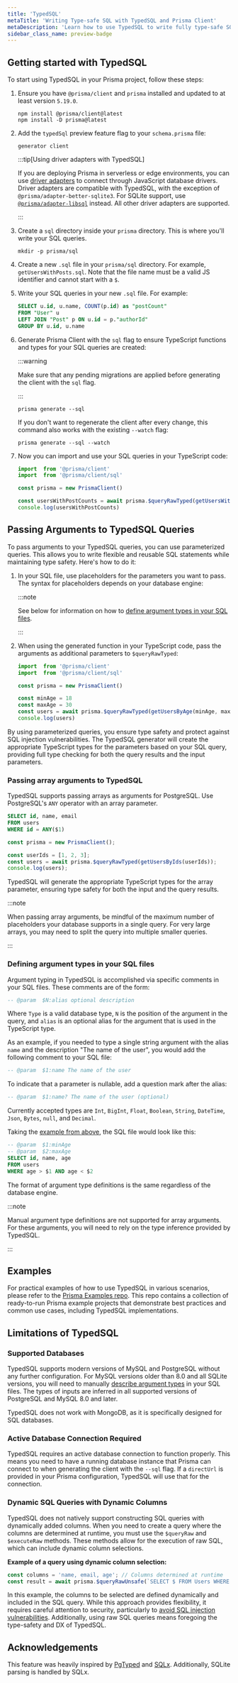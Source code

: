 ```yaml
---
title: 'TypedSQL'
metaTitle: 'Writing Type-safe SQL with TypedSQL and Prisma Client'
metaDescription: 'Learn how to use TypedSQL to write fully type-safe SQL queries that are compatible with any SQL console and Prisma Client.'
sidebar_class_name: preview-badge
---
```


## Getting started with TypedSQL

To start using TypedSQL in your Prisma project, follow these steps:

1. Ensure you have `@prisma/client` and `prisma` installed and updated to at least version `5.19.0`.

   ```terminal
   npm install @prisma/client@latest
   npm install -D prisma@latest
   ```

1. Add the `typedSql` preview feature flag to your `schema.prisma` file:

   ```prisma
   generator client
   ```

   :::tip[Using driver adapters with TypedSQL]

   If you are deploying Prisma in serverless or edge environments, you can use [driver adapters](/orm/overview/databases/database-drivers#driver-adapters) to connect through JavaScript database drivers. Driver adapters are compatible with TypedSQL, with the exception of `@prisma/adapter-better-sqlite3`. For SQLite support, use [`@prisma/adapter-libsql`](https://www.npmjs.com/package/@prisma/adapter-libsql) instead. All other driver adapters are supported.

   :::

1. Create a `sql` directory inside your `prisma` directory. This is where you'll write your SQL queries.

   ```terminal
   mkdir -p prisma/sql
   ```

1. Create a new `.sql` file in your `prisma/sql` directory. For example, `getUsersWithPosts.sql`. Note that the file name must be a valid JS identifier and cannot start with a `$`.

1. Write your SQL queries in your new `.sql` file. For example:

   ```sql title="prisma/sql/getUsersWithPosts.sql"
   SELECT u.id, u.name, COUNT(p.id) as "postCount"
   FROM "User" u
   LEFT JOIN "Post" p ON u.id = p."authorId"
   GROUP BY u.id, u.name
   ```

1. Generate Prisma Client with the `sql` flag to ensure TypeScript functions and types for your SQL queries are created:

   :::warning

   Make sure that any pending migrations are applied before generating the client with the `sql` flag.

   :::

   ```terminal
   prisma generate --sql
   ```

   If you don't want to regenerate the client after every change, this command also works with the existing `--watch` flag:

   ```terminal
   prisma generate --sql --watch
   ```

1. Now you can import and use your SQL queries in your TypeScript code:

   ```typescript title="/src/index.ts"
   import  from '@prisma/client'
   import  from '@prisma/client/sql'

   const prisma = new PrismaClient()

   const usersWithPostCounts = await prisma.$queryRawTyped(getUsersWithPosts())
   console.log(usersWithPostCounts)
   ```

## Passing Arguments to TypedSQL Queries

To pass arguments to your TypedSQL queries, you can use parameterized queries. This allows you to write flexible and reusable SQL statements while maintaining type safety. Here's how to do it:

1. In your SQL file, use placeholders for the parameters you want to pass. The syntax for placeholders depends on your database engine:

   :::note

   See below for information on how to [define argument types in your SQL files](#defining-argument-types-in-your-sql-files).

   :::

1. When using the generated function in your TypeScript code, pass the arguments as additional parameters to `$queryRawTyped`:

   ```typescript title="/src/index.ts"
   import  from '@prisma/client'
   import  from '@prisma/client/sql'

   const prisma = new PrismaClient()

   const minAge = 18
   const maxAge = 30
   const users = await prisma.$queryRawTyped(getUsersByAge(minAge, maxAge))
   console.log(users)
   ```

By using parameterized queries, you ensure type safety and protect against SQL injection vulnerabilities. The TypedSQL generator will create the appropriate TypeScript types for the parameters based on your SQL query, providing full type checking for both the query results and the input parameters.

### Passing array arguments to TypedSQL

TypedSQL supports passing arrays as arguments for PostgreSQL. Use PostgreSQL's `ANY` operator with an array parameter.

```sql title="prisma/sql/getUsersByIds.sql"
SELECT id, name, email
FROM users
WHERE id = ANY($1)
```

```typescript title="/src/index.ts"
const prisma = new PrismaClient();

const userIds = [1, 2, 3];
const users = await prisma.$queryRawTyped(getUsersByIds(userIds));
console.log(users);
```

TypedSQL will generate the appropriate TypeScript types for the array parameter, ensuring type safety for both the input and the query results.

:::note

When passing array arguments, be mindful of the maximum number of placeholders your database supports in a single query. For very large arrays, you may need to split the query into multiple smaller queries.

:::

### Defining argument types in your SQL files

Argument typing in TypedSQL is accomplished via specific comments in your SQL files. These comments are of the form:

```sql
-- @param  $N:alias optional description
```

Where `Type` is a valid database type, `N` is the position of the argument in the query, and `alias` is an optional alias for the argument that is used in the TypeScript type.

As an example, if you needed to type a single string argument with the alias `name` and the description "The name of the user", you would add the following comment to your SQL file:

```sql
-- @param  $1:name The name of the user
```

To indicate that a parameter is nullable, add a question mark after the alias:

```sql
-- @param  $1:name? The name of the user (optional)
```

Currently accepted types are `Int`, `BigInt`, `Float`, `Boolean`, `String`, `DateTime`, `Json`, `Bytes`, `null`, and `Decimal`.

Taking the [example from above](#passing-arguments-to-typedsql-queries), the SQL file would look like this:

```sql
-- @param  $1:minAge
-- @param  $2:maxAge
SELECT id, name, age
FROM users
WHERE age > $1 AND age < $2
```

The format of argument type definitions is the same regardless of the database engine.

:::note

Manual argument type definitions are not supported for array arguments. For these arguments, you will need to rely on the type inference provided by TypedSQL.

:::

## Examples

For practical examples of how to use TypedSQL in various scenarios, please refer to the [Prisma Examples repo](https://github.com/prisma/prisma-examples). This repo contains a collection of ready-to-run Prisma example projects that demonstrate best practices and common use cases, including TypedSQL implementations.

## Limitations of TypedSQL

### Supported Databases

TypedSQL supports modern versions of MySQL and PostgreSQL without any further configuration. For MySQL versions older than 8.0 and all SQLite versions, you will need to manually [describe argument types](#defining-argument-types-in-your-sql-files) in your SQL files. The types of inputs are inferred in all supported versions of PostgreSQL and MySQL 8.0 and later.

TypedSQL does not work with MongoDB, as it is specifically designed for SQL databases.

### Active Database Connection Required

TypedSQL requires an active database connection to function properly. This means you need to have a running database instance that Prisma can connect to when generating the client with the `--sql` flag. If a `directUrl` is provided in your Prisma configuration, TypedSQL will use that for the connection.

### Dynamic SQL Queries with Dynamic Columns

TypedSQL does not natively support constructing SQL queries with dynamically added columns. When you need to create a query where the columns are determined at runtime, you must use the `$queryRaw` and `$executeRaw` methods. These methods allow for the execution of raw SQL, which can include dynamic column selections.

**Example of a query using dynamic column selection:**

```typescript
const columns = 'name, email, age'; // Columns determined at runtime
const result = await prisma.$queryRawUnsafe(`SELECT $ FROM Users WHERE active = true`);
```

In this example, the columns to be selected are defined dynamically and included in the SQL query. While this approach provides flexibility, it requires careful attention to security, particularly to [avoid SQL injection vulnerabilities](/orm/prisma-client/using-raw-sql/raw-queries#sql-injection-prevention). Additionally, using raw SQL queries means foregoing the type-safety and DX of TypedSQL.

## Acknowledgements

This feature was heavily inspired by [PgTyped](https://github.com/adelsz/pgtyped) and [SQLx](https://github.com/launchbadge/sqlx). Additionally, SQLite parsing is handled by SQLx.
